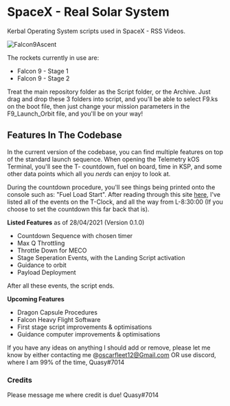 # SpaceX - Real Solar System 
Kerbal Operating System scripts used in SpaceX - RSS Videos. 

![Falcon9Ascent](https://cdn.discordapp.com/attachments/806297573911560203/836911517990387742/unknown.png)

The rockets currently in use are:
* Falcon 9 - Stage 1
* Falcon 9 - Stage 2

Treat the main repository folder as the Script folder, or the Archive.
Just drag and drop these 3 folders into script, and you'll be able to select F9.ks on the boot file, then just change your mission parameters in the F9_Launch_Orbit file, and you'll be on your way!

## Features In The Codebase
In the current version of the codebase, you can find multiple features on top of the standard launch sequence.
When opening the Telemetry kOS Terminal, you'll see the T- countdown, fuel on board, time in KSP, and some other data points which all you *nerds* can enjoy to look at.

During the countdown procedure, you'll see things being printed onto the console such as: "Fuel Load Start".
After reading through this site [here](https://spaceflight101.com/falcon-9-countdown-timeline/), I've listed all of the events on the T-Clock, and all the way from L-8:30:00 (If you choose to set the countdown this far back that is).

__**Listed Features**__ as of 28/04/2021 (Version 0.1.0)
* Countdown Sequence with chosen timer
* Max Q Throttling
* Throttle Down for MECO
* Stage Seperation Events, with the Landing Script activation
* Guidance to orbit
* Payload Deployment

After all these events, the script ends.

__**Upcoming Features**__
* Dragon Capsule Procedures
* Falcon Heavy Flight Software
* First stage script improvements & optimisations
* Guidance computer improvements & optimisations

If you have any ideas on anything I should add or remove, please let me know by either contacting me @oscarfleet12@Gmail.com OR use discord, where I am 99% of the time, Quasy#7014

### Credits
Please message me where credit is due!
Quasy#7014
